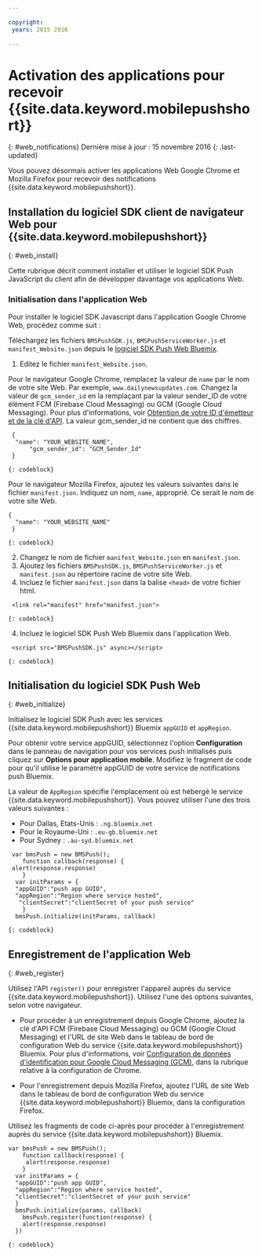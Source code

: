 ```yaml
---

copyright:
 years: 2015 2016

---
```



# Activation des applications pour recevoir {{site.data.keyword.mobilepushshort}}
{: #web_notifications}
Dernière mise à jour : 15 novembre 2016
{: .last-updated}

Vous pouvez désormais activer les applications Web Google Chrome et Mozilla Firefox pour recevoir des notifications {{site.data.keyword.mobilepushshort}}.

## Installation du logiciel SDK client de navigateur Web pour {{site.data.keyword.mobilepushshort}}
{: #web_install}

Cette rubrique décrit comment installer et utiliser le logiciel SDK Push JavaScript du client afin de développer davantage vos applications Web.

### Initialisation dans l'application Web

Pour installer le logiciel SDK Javascript dans l'application Google Chrome Web, procédez comme suit :

Téléchargez les fichiers `BMSPushSDK.js`, `BMSPushServiceWorker.js` et `manifest_Website.json` depuis le [logiciel SDK Push Web Bluemix](https://codeload.github.com/ibm-bluemix-mobile-services/bms-clientsdk-javascript-webpush/zip/master).

1. Editez le fichier `manifest_Website.json`.

Pour le navigateur Google Chrome, remplacez la valeur de `name` par le nom de votre site Web. Par exemple, `www.dailynewsupdates.com`. Changez la  valeur de `gcm_sender_id` en la remplaçant par la valeur sender_ID de votre élément FCM (Firebase Cloud Messaging) ou GCM (Google Cloud Messaging). Pour plus d'informations, voir [Obtention de votre ID d'émetteur et de la clé d'API](t_push_provider_android.html). La valeur gcm_sender_id ne contient que des chiffres.

```
 {
  "name": "YOUR_WEBSITE_NAME",
      "gcm_sender_id": "GCM_Sender_Id"
 }
```
    {: codeblock}
 
Pour le navigateur Mozilla Firefox, ajoutez les valeurs suivantes dans le fichier `manifest.json`.     Indiquez un nom, `name`, approprié. Ce serait le nom de votre site Web.

```
{
  "name": "YOUR_WEBSITE_NAME"
 }
```
    {: codeblock}

2. Changez le nom de fichier `manifest_Website.json` en `manifest.json`.
3. Ajoutez les fichiers `BMSPushSDK.js`, `BMSPushServiceWorker.js` et `manifest.json` au répertoire racine de votre site Web.
3. Incluez le fichier `manifest.json` dans la balise `<head>` de votre fichier html.
```
 <link rel="manifest" href="manifest.json">
```
    {: codeblock}
4. Incluez le logiciel SDK Push Web Bluemix dans l'application Web. 
```
 <script src="BMSPushSDK.js" async></script>
```
    {: codeblock}

## Initialisation du logiciel SDK Push Web 
{: #web_initialize}

Initialisez le logiciel SDK Push avec les services {{site.data.keyword.mobilepushshort}} Bluemix `appGUID` et `appRegion`.  

Pour obtenir votre service appGUID, sélectionnez l'option **Configuration** dans le panneau de navigation pour vos services push initialisés puis cliquez sur **Options pour application mobile**. Modifiez le fragment de code pour qu'il utilise le paramètre appGUID de votre service de notifications push Bluemix.

La valeur de `AppRegion` spécifie l'emplacement où est hébergé le service {{site.data.keyword.mobilepushshort}}. Vous pouvez utiliser l'une des trois valeurs suivantes :

 - Pour Dallas, Etats-Unis :	 `.ng.bluemix.net`
 - Pour le Royaume-Uni :			 `.eu-gb.bluemix.net`
 - Pour Sydney :		 `.au-syd.bluemix.net`

```
 var bmsPush = new BMSPush();
    function callback(response) {
 alert(response.response)
    }
  var initParams = {
  "appGUID":"push app GUID",
  "appRegion":"Region where service hosted",
   "clientSecret":"clientSecret of your push service"
    }
  bmsPush.initialize(initParams, callback)
```
	{: codeblock}

## Enregistrement de l'application Web
{: #web_register}

Utilisez l'API `register()` pour enregistrer l'appareil auprès du service {{site.data.keyword.mobilepushshort}}. Utilisez l'une des options suivantes, selon votre navigateur.

- Pour procéder à un enregistrement depuis Google Chrome, ajoutez la clé d'API FCM (Firebase Cloud Messaging) ou GCM (Google Cloud Messaging) et l'URL de site Web dans le tableau de bord de configuration Web du service {{site.data.keyword.mobilepushshort}} Bluemix. Pour plus d'informations, voir [Configuration de données d'identification pour Google Cloud Messaging (GCM)](t_push_provider_android.html), dans la rubrique relative à la configuration de Chrome.



- Pour l'enregistrement depuis Mozilla Firefox, ajoutez l'URL de site Web dans le tableau de bord de configuration Web du service {{site.data.keyword.mobilepushshort}} Bluemix, dans la configuration Firefox.

Utilisez les fragments de code ci-après pour procéder à l'enregistrement auprès du service {{site.data.keyword.mobilepushshort}} Bluemix.
```
var bmsPush = new BMSPush();
    function callback(response) {
     alert(response.response)
    }
  var initParams = {
  "appGUID":"push app GUID",
  "appRegion":"Region where service hosted",
  "clientSecret":"clientSecret of your push service"
  }
  bmsPush.initialize(params, callback)
    bmsPush.register(function(response) {
    alert(response.response)
  })
```
    {: codeblock}






